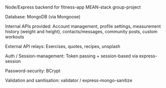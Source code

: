 Node/Express backend for fitness-app MEAN-stack group-project

Database: MongoDB (via Mongoose)

Internal APIs provided: Account management, profile settings, measurement history (weight and height), contacts/messages, community posts, custom workouts

External API relays: Exercises, quotes, recipes, unsplash

Auth / Session-management: Token passing + session-based via express-session

Password-security: BCrypt

Validation and sanitisation: validator / express-mongo-sanitize
